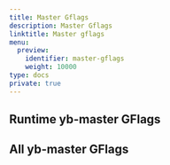 ```yaml
---
title: Master Gflags
description: Master Gflags
linktitle: Master gflags
menu:
  preview:
    identifier: master-gflags
    weight: 10000
type: docs
private: true
---
```


## Runtime yb-master GFlags

<!-- {< flag-listing process="master" flagType="runtime" >}} -->

## All yb-master GFlags

<!-- {< flag-listing process="master" flagType="all" >}} -->
